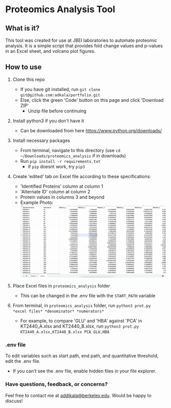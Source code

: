 # Proteomics Analysis Tool

## What is it?

This tool was created for use at JBEI laboratories to automate proteomic analysis. It is a simple script that provides fold change values and p-values in an Excel sheet, and volcano plot figures.

## How to use

1. Clone this repo

   - If you have git installed, run `git clone git@github.com:adkala/portfolio.git`
   - Else, click the green 'Code' button on this page and click 'Download ZIP'
     - Unzip file before continuing

2. Install python3 if you don't have it

   - Can be downloaded from here https://www.python.org/downloads/

3. Install necessary packages

   - From terminal, navigate to this directory (use `cd ~/Downloads/proteomics_analysis` if in downloads)
   - Run `pip install -r requirements.txt`
     - if `pip` doesnt work, try `pip3`

4. Create 'edited' tab on Excel file according to these specifications:

   - 'Identified Proteins' column at column 1
   - 'Alternate ID' column at column 2
   - Protein values in columns 3 and beyond
   - Example Photo: ![alt text](misc/ex.png)

5. Place Excel files in `proteomics_analysis` folder

   - This can be changed in the .env file with the `START_PATH` variable

6. From terminal, in `proteomics_analysis` folder, run `python3 prot.py *excel files* *denominator* *numerators*`
   - For example, to compare 'GLU' and 'HBA' against 'PCA' in KT2440_A.xlsx and KT2440_B.xlsx, run `python3 prot.py KT2440_A.xlsx,KT2440_B.xlsx PCA GLU,HBA`

### .env file

To edit variables such as start path, end path, and quantitative threshold, edit the .env file.

- If you can't see the .env file, enable hidden files in your file explorer.

### Have questions, feedback, or concerns?

Feel free to contact me at addikala@berkeley.edu. Would be happy to discuss!
